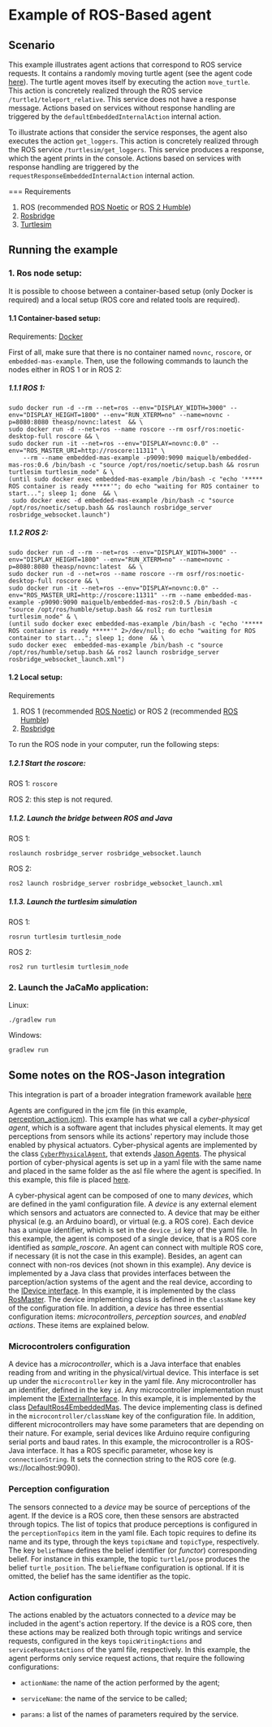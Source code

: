 # Example of ROS-Based agent

## Scenario
This example illustrates agent actions that correspond to ROS service requests. It contains a randomly moving turtle agent (see the agent code [here](src/agt/sample_agent.asl)). The turtle agent moves itself by executing the action ```move_turtle```. This action is concretely realized through the ROS service ```/turtle1/teleport_relative```. This service does not have a response message. Actions based on services without response handling are triggered by the ```defaultEmbeddedInternalAction``` internal action.

To illustrate actions that consider the service responses, the agent also executes the action ```get_loggers```.  This action is concretely realized through the ROS service ```/turtlesim/get_loggers```. This service produces a response, which the agent prints in the console. Actions based on services with response handling are triggered by the ```requestResponseEmbeddedInternalAction``` internal action.





=== Requirements
1. ROS (recommended [ROS Noetic](http://wiki.ros.org/noetic) or [ROS 2 Humble](https://docs.ros.org/en/humble/index.html))
2. [Rosbridge](http://wiki.ros.org/rosbridge_suite/Tutorials/RunningRosbridge)
3. [Turtlesim](http://wiki.ros.org/turtlesim)


## Running the example


### 1. Ros node setup:
It is possible to choose between a container-based setup (only Docker is required) and a local setup (ROS core and related tools are required).

#### 1.1 Container-based setup: 
Requirements: [Docker](https://www.docker.com/)

First of all, make sure that there is no container named ```novnc```, ```roscore```, or ```embedded-mas-example```. Then, use the following commands to launch the nodes either in ROS 1 or in ROS 2:
##### 1.1.1 ROS 1: 
   ```
   sudo docker run -d --rm --net=ros --env="DISPLAY_WIDTH=3000" --env="DISPLAY_HEIGHT=1800" --env="RUN_XTERM=no" --name=novnc -p=8080:8080 theasp/novnc:latest  && \
   sudo docker run -d --net=ros --name roscore --rm osrf/ros:noetic-desktop-full roscore && \
   sudo docker run -it --net=ros --env="DISPLAY=novnc:0.0" --env="ROS_MASTER_URI=http://roscore:11311" \
       --rm --name embedded-mas-example -p9090:9090 maiquelb/embedded-mas-ros:0.6 /bin/bash -c "source /opt/ros/noetic/setup.bash && rosrun turtlesim turtlesim_node" & \
   (until sudo docker exec embedded-mas-example /bin/bash -c "echo '***** ROS container is ready *****'"; do echo "waiting for ROS container to start..."; sleep 1; done  && \
    sudo docker exec -d embedded-mas-example /bin/bash -c "source /opt/ros/noetic/setup.bash && roslaunch rosbridge_server rosbridge_websocket.launch")
   ```
##### 1.1.2 ROS 2:
```
sudo docker run -d --rm --net=ros --env="DISPLAY_WIDTH=3000" --env="DISPLAY_HEIGHT=1800" --env="RUN_XTERM=no" --name=novnc -p=8080:8080 theasp/novnc:latest  && \
sudo docker run -d --net=ros --name roscore --rm osrf/ros:noetic-desktop-full roscore && \
sudo docker run -it --net=ros --env="DISPLAY=novnc:0.0" --env="ROS_MASTER_URI=http://roscore:11311" --rm --name embedded-mas-example -p9090:9090 maiquelb/embedded-mas-ros2:0.5 /bin/bash -c "source /opt/ros/humble/setup.bash && ros2 run turtlesim turtlesim_node" & \
(until sudo docker exec embedded-mas-example /bin/bash -c "echo '***** ROS container is ready *****'" 2>/dev/null; do echo "waiting for ROS container to start..."; sleep 1; done  && \
sudo docker exec  embedded-mas-example /bin/bash -c "source /opt/ros/humble/setup.bash && ros2 launch rosbridge_server rosbridge_websocket_launch.xml")
```

#### 1.2 Local setup: 
Requirements
1. ROS 1 (recommended [ROS Noetic](http://wiki.ros.org/noetic)) or ROS 2 (recommended [ROS Humble](http://wiki.ros.org/humble))
2. [Rosbridge](http://wiki.ros.org/rosbridge_suite/Tutorials/RunningRosbridge)

To run the ROS node in your computer, run the following steps:

##### 1.2.1  Start the roscore:
ROS 1: ``` roscore ```

ROS 2: this step is not requred.

##### 1.1.2. Launch the bridge between ROS and Java
ROS 1:
```
roslaunch rosbridge_server rosbridge_websocket.launch
```

ROS 2:
```
ros2 launch rosbridge_server rosbridge_websocket_launch.xml
```

##### 1.1.3. Launch the turtlesim simulation
ROS 1: 
```
rosrun turtlesim turtlesim_node
```
ROS 2:
```
ros2 run turtlesim turtlesim_node
```



### 2. Launch the JaCaMo application:

Linux:
```
./gradlew run
```
Windows:
```
gradlew run 
```

## Some notes on the ROS-Jason integration
This integration is part of a broader integration framework available [here](https://github.com/embedded-mas/embedded-mas)

Agents are configured in the jcm file (in this example, [perception_action.jcm](perception_action.jcm)). This example has what we call a <em>cyber-physical agent</em>, which is a software agent that includes physical elements. It may get perceptions from sensors while its actions' repertory may include those enabled by physical actuators. Cyber-physical agents are implemented by the class [`CyberPhysicalAgent`](https://github.com/embedded-mas/embedded-mas/blob/master/src/main/java/embedded/mas/bridges/jacamo/CyberPhysicalAgent.java), that extends [Jason Agents](https://github.com/jason-lang/jason/blob/master/src/main/java/jason/asSemantics/Agent.java). The physical portion of cyber-physical agents is set up in a yaml file with the same name and placed in the same folder as the asl file where the agent is specified. In this example, this file is placed [here](src/agt/sample_agent.yaml).


A cyber-physical agent can be composed of one to many <em>devices</em>, which are defined in the yaml configuration file. A <em>device</em> is any external element which sensors and actuators are connected to. A device that may be either physical (e.g. an Arduino board), or virtual (e.g. a ROS core). Each device has a unique identifier, which is set in the ```device_id``` key of the yaml file. In this example, the agent is composed of a single device, that is a ROS core identified as <em>sample_roscore</em>. An agent can connect with multiple ROS core, if necessary (it is not the case in this example). Besides, an agent can connect with non-ros devices (not shown in this example). Any device is implemented by a Java class that provides interfaces between the parception/action systems of the agent and the real device, according to the [IDevice interface](https://github.com/embedded-mas/embedded-mas/blob/master/src/main/java/embedded/mas/bridges/jacamo/IDevice.java). In this example, it is implemented by the class [RosMaster](https://github.com/embedded-mas/embedded-mas/blob/master/src/main/java/embedded/mas/bridges/ros/RosMaster.java). The device implementing class is defined in the ```className``` key of the configuration file. In addition, a <em>device</em> has three essential configuration items: <em>microcontrollers</em>, <em>perception sources</em>, and <em>enabled actions</em>. These items are explained below.


### Microcontrolers configuration
A device has a <em>microcontroller</em>, which is a Java interface that enables reading from and writing in the physical/virtual device. This interface is set up under the ```microcontroller``` key in the yaml file. Any microcontroller has an identifier, defined in the key ```id```. Any microcontroller implementation must implement the [IExternalInterface](https://github.com/embedded-mas/embedded-mas/blob/master/src/main/java/embedded/mas/bridges/jacamo/IExternalInterface.java). In this example, it is implemented by the class [DefaultRos4EmbeddedMas](https://github.com/embedded-mas/embedded-mas/blob/master/src/main/java/embedded/mas/bridges/ros/DefaultRos4EmbeddedMas.java). The device implementing class is defined in the ```microcontroller/className``` key of the configuration file. In addition, different microcontrollers may have some parameters that are depending on their nature. For example, serial devices like Arduino require configuring serial ports and baud rates. In this example, the microcontroller is a ROS-Java interface. It has a ROS specific parameter, whose key is ```connectionString```. It sets the connection string to the ROS core (e.g. ws://localhost:9090).


### Perception configuration
The sensors connected to a <em>device</em> may be source of perceptions of the agent. If the device is a ROS core, then these sensors are abstracted through topics. The list of topics that produce perceptions is configured in the ```perceptionTopics``` item in the yaml file.  Each topic requires to define its name and its type, through the keys ```topicName``` and ```topicType```, respectively. The key ```beliefName``` defines the belief identifier (or <em>functor</em>) corresponding belief. For instance in this example, the topic ```turtle1/pose``` produces the belief ```turtle_position```. The ```beliefName``` configuration is optional. If it is omitted, the belief has the same identifier as the topic.

### Action configuration   
The actions enabled by the actuators connected to a <em>device</em> may be included in the agent's action repertory. If the device is a ROS core, then these actions may be realized both through topic writings and service requests, configured in the keys ```topicWritingActions``` and ```serviceRequestActions``` of the yaml file, respectively. In this example, the agent performs only service request actions, that require the following configurations:
    
   - ```actionName```: the name of the action performed by the agent;

   - ```serviceName```: the name of the service to be called;

   - ```params```: a list of the names of parameters required by the service.



